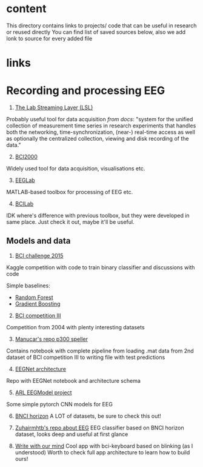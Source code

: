 # content
This directory contains links to projects/ code that can be useful in research or reused directly
You can find list of saved sources below, also we add lonk to source for every added file

# links

# Recording and processing EEG
1. [The Lab Streaming Layer (LSL)](https://github.com/sccn/labstreaminglayer)

Probably useful tool for data acquisition
*from docs*: "system for the unified collection of measurement time series in research experiments that handles both the
networking, time-synchronization, (near-) real-time access as well as optionally the centralized collection,
viewing and disk recording of the data."

2. [BCI2000](https://www.bci2000.org/)

Widely used tool for data acquisition, visualisations etc.

3. [EEGLab](https://sccn.ucsd.edu/eeglab/index.php)

MATLAB-based toolbox for processing of EEG etc.

4. [BCILab](https://sccn.ucsd.edu/eeglab/index.php)

IDK where's difference with previous toolbox, but they were developed in same place.
Just check it out, maybe it'll be useful.

## Models and data
1. [BCI challenge 2015](https://www.kaggle.com/c/inria-bci-challenge/)

Kaggle competition with code to train binary classifier and discussions with code

Simple baselines:
* [Random Forest](https://www.kaggle.com/c/inria-bci-challenge/discussion/11009)
* [Gradient Boosting](https://www.kaggle.com/c/inria-bci-challenge/discussion/11056)

2. [BCI competition III](http://www.bbci.de/competition/iii/)

Competition from 2004 with plenty interesting datasets

3. [Manucar's repo p300 speller](https://github.com/Manucar/p300-speller)

Contains notebook with complete pipeline from loading .mat data from 2nd dataset of BCI competition III to writing
file with test predictions

4. [EEGNet architecture](https://github.com/aliasvishnu/EEGNet)

Repo with EEGNet notebook and architecture schema

5. [ARL EEGModel project](https://github.com/vlawhern/arl-eegmodels)

Some simple pytorch CNN models for EEG

6. [BNCI horizon](http://bnci-horizon-2020.eu/database/data-sets)
A LOT of datasets, be sure to check this out!

7. [Zuhairmhtb's repo about EEG](https://github.com/zuhairmhtb/P300SpellerBasedEEGClassification)
EEG classifier based on BNCI horizon dataset, looks deep and useful at first glance

8. [Write with our mind](https://github.com/Borda/BCI-speller)
Cool app with bci-keyboard based on blinking (as I understood)
Worth to check full app architecture to learn how to build ours!